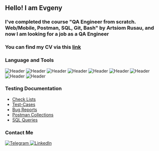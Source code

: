 ## Hello! I am Evgeny

### I've completed the course "QA Engineer from scratch. Web/Mobile, Postman, SQL, Git, Bash" by Artsiom Rusau, and now I am looking for a job as a QA Engineer 
### You can find my CV via this [link](https://drive.google.com/file/d/1pqeklpT477J1EUMUYJprsvP0ECVO_6cC/view?usp=share_link)

### Language and Tools
![Header](https://img.shields.io/badge/Postman-090909?style=for-the-badge&logo=postman&logoColor=FF6C37)
![Header](https://img.shields.io/badge/MySQL-090909?style=for-the-badge&logo=mysql&logoColor=417399)
![Header](https://img.shields.io/badge/Jira-090909?style=for-the-badge&logo=jira&logoColor=2277E7)
![Header](https://img.shields.io/badge/DevTools-090909?style=for-the-badge&logo=googlechrome&logoColor=EEB715)
![Header](https://img.shields.io/badge/CharlesProxy-090909?style=for-the-badge&logo=charlesproxy&logoColor=B6D2E3)
![Header](https://img.shields.io/badge/TestRail-090909?style=for-the-badge&logo=testrail&logoColor=71b556)
![Header](https://img.shields.io/badge/AzureDevops-090909?style=for-the-badge&logo=azuredevops&logoColor=0074d0)
![Header](https://img.shields.io/badge/Android%20Studio-090909?style=for-the-badge&logo=androidstudio&logoColor=7FAE46)
![Header](https://img.shields.io/badge/Python-090909?style=for-the-badge&logo=python&logoColor=F2D14C)


### Testing Documentation

- [Check Lists](https://github.com/jktrigger99/CheckLists)
- [Test-Cases](https://github.com/jktrigger99/TestCases)
- [Bug Reports](https://github.com/jktrigger99/BugReports)
- [Postman Collections](https://github.com/jktrigger99/Postman)
- [SQL Queries](https://github.com/jktrigger99/SQL)

### Contact Me

<a href="https://t.me/jktrigger99">
	<img src="https://img.shields.io/badge/Telegram-blue?style=for-the-badge&logo=telegram&logoColor=white" alt="Telegram"/>
</a>
<a href="https://www.linkedin.com/in/evgenyev">
	<img src="https://img.shields.io/badge/LinkedIn-blue?style=for-the-badge&logo=linkedin&logoColor=white" alt="LinkedIn"/>
</a>

